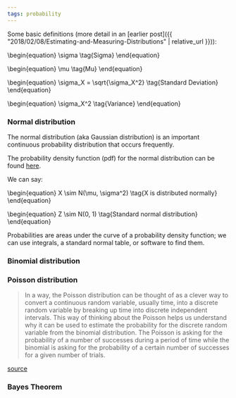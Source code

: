 ```yaml
---
tags: probability
---
```


Some basic definitions
(more detail in an [earlier post]({{ "2018/02/08/Estimating-and-Measuring-Distributions" | relative_url }})):

\begin{equation}
\sigma \tag{Sigma}
\end{equation}

\begin{equation}
\mu \tag{Mu}
\end{equation}

\begin{equation}
\sigma_X = \sqrt{\sigma_X^2} \tag{Standard Deviation}
\end{equation}

\begin{equation}
\sigma_X^2 \tag{Variance}
\end{equation}

### Normal distribution

The normal distribution (aka Gaussian distribution) is an important continuous probability distribution that occurs frequently.

The probability density function (pdf) for the normal distribution can be found [here](https://en.wikipedia.org/wiki/Normal_distribution).

We can say:

\begin{equation}
X \sim N(\mu, \sigma^2) \tag{X is distributed normally}
\end{equation}

\begin{equation}
Z \sim N(0, 1) \tag{Standard normal distribution}
\end{equation}

Probabilities are areas under the curve of a probability density function; we can use integrals, a standard normal table, or software to find them.

### Binomial distribution

### Poisson distribution

> In a way, the Poisson distribution can be thought of as a clever way to convert a continuous random variable, usually time, into a discrete random variable by breaking up time into discrete independent intervals. This way of thinking about the Poisson helps us understand why it can be used to estimate the probability for the discrete random variable from the binomial distribution. The Poisson is asking for the probability of a number of successes during a period of time while the binomial is asking for the probability of a certain number of successes for a given number of trials.

[source](https://opentextbc.ca/introbusinessstatopenstax/chapter/poisson-distribution)

### Bayes Theorem